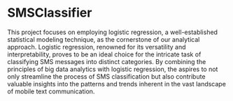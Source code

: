 # SMSClassifier
This project focuses on employing logistic regression, a well-established statistical
modeling technique, as the cornerstone of our analytical approach. Logistic regression,
renowned for its versatility and interpretability, proves to be an ideal choice for the
intricate task of classifying SMS messages into distinct categories.
By combining the principles of big data analytics with logistic regression, the
aspires to not only streamline the process of SMS classification but also contribute
valuable insights into the patterns and trends inherent in the vast landscape of mobile text
communication.
